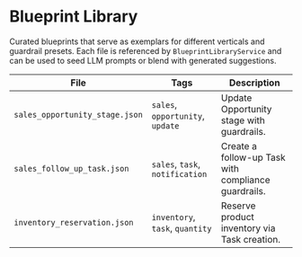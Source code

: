 # Blueprint Library

Curated blueprints that serve as exemplars for different verticals and guardrail presets. Each file is referenced by `BlueprintLibraryService` and can be used to seed LLM prompts or blend with generated suggestions.

| File | Tags | Description |
|------|------|-------------|
| `sales_opportunity_stage.json` | `sales`, `opportunity`, `update` | Update Opportunity stage with guardrails. |
| `sales_follow_up_task.json` | `sales`, `task`, `notification` | Create a follow-up Task with compliance guardrails. |
| `inventory_reservation.json` | `inventory`, `task`, `quantity` | Reserve product inventory via Task creation. |
